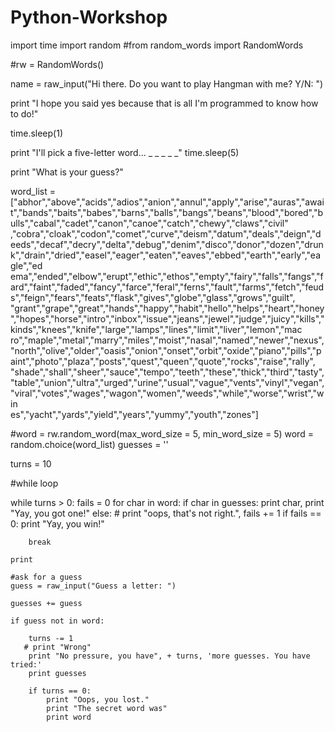 # Python-Workshop

import time
import random
#from random_words import RandomWords

#rw = RandomWords()

name = raw_input("Hi there. Do you want to play Hangman with me? Y/N: ")

print "I hope you said yes because that is all I'm programmed to know how to do!"

time.sleep(1)

print "I'll pick a five-letter word... _ _ _ _ _"
time.sleep(5)

print "What is your guess?"

word_list = ["abhor","above","acids","adios","anion","annul","apply","arise","auras","await","bands","baits","babes","barns","balls","bangs","beans","blood","bored","bulls","cabal","cadet","canon","canoe","catch","chewy","claws","civil"\
,"cobra","cloak","codon","comet","curve","deism","datum","deals","deign","deeds","decaf","decry","delta","debug","denim","disco","donor","dozen","drunk","drain","dried","easel","eager","eaten","eaves","ebbed","earth","early","eagle","ed\
ema","ended","elbow","erupt","ethic","ethos","empty","fairy","falls","fangs","fard","faint","faded","fancy","farce","feral","ferns","fault","farms","fetch","feuds","feign","fears","feats","flask","gives","globe","glass","grows","guilt",\
"grant","grape","great","hands","happy","habit","hello","helps","heart","honey","hopes","horse","intro","inbox","issue","jeans","jewel","judge","juicy","kills","kinds","knees","knife","large","lamps","lines","limit","liver","lemon","mac\
ro","maple","metal","marry","miles","moist","nasal","named","newer","nexus","north","olive","older","oasis","onion","onset","orbit","oxide","piano","pills","paint","photo","plaza","posts","quest","queen","quote","rocks","raise","rally",\
"shade","shall","sheer","sauce","tempo","teeth","these","thick","third","tasty","table","union","ultra","urged","urine","usual","vague","vents","vinyl","vegan","viral","votes","wages","wagon","women","weeds","while","worse","wrist","win\
es","yacht","yards","yield","years","yummy","youth","zones"]

#word = rw.random_word(max_word_size = 5, min_word_size = 5)
word = random.choice(word_list)
guesses = ''

turns = 10

#while loop

while turns > 0:
    fails = 0
    for char in word:
        if char in guesses:
            print char,
            print "Yay, you got one!"
        else:
           # print "oops, that's not right.",
            fails += 1
    if fails == 0:
        print "Yay, you win!"

        break

    print

    #ask for a guess
    guess = raw_input("Guess a letter: ")

    guesses += guess

    if guess not in word:

        turns -= 1
       # print "Wrong"
        print "No pressure, you have", + turns, 'more guesses. You have tried:'
        print guesses
    
        if turns == 0:
            print "Oops, you lost."
            print "The secret word was"
            print word


